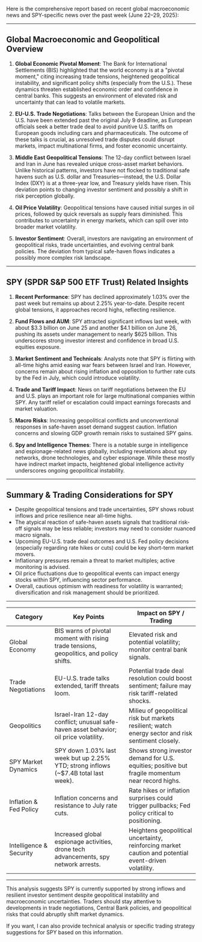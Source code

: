 Here is the comprehensive report based on recent global macroeconomic news and SPY-specific news over the past week (June 22–29, 2025):

---

## Global Macroeconomic and Geopolitical Overview

1. **Global Economic Pivotal Moment**: The Bank for International Settlements (BIS) highlighted that the world economy is at a "pivotal moment," citing increasing trade tensions, heightened geopolitical instability, and significant policy shifts (especially from the U.S.). These dynamics threaten established economic order and confidence in central banks. This suggests an environment of elevated risk and uncertainty that can lead to volatile markets.

2. **EU-U.S. Trade Negotiations**: Talks between the European Union and the U.S. have been extended past the original July 9 deadline, as European officials seek a better trade deal to avoid punitive U.S. tariffs on European goods including cars and pharmaceuticals. The outcome of these talks is crucial, as unresolved trade disputes could disrupt markets, impact multinational firms, and foster economic uncertainty.

3. **Middle East Geopolitical Tensions**: The 12-day conflict between Israel and Iran in June has revealed unique cross-asset market behaviors. Unlike historical patterns, investors have not flocked to traditional safe havens such as U.S. dollar and Treasuries—instead, the U.S. Dollar Index (DXY) is at a three-year low, and Treasury yields have risen. This deviation points to changing investor sentiment and possibly a shift in risk perception globally.

4. **Oil Price Volatility**: Geopolitical tensions have caused initial surges in oil prices, followed by quick reversals as supply fears diminished. This contributes to uncertainty in energy markets, which can spill over into broader market volatility.

5. **Investor Sentiment**: Overall, investors are navigating an environment of geopolitical risks, trade uncertainties, and evolving central bank policies. The deviation from typical safe-haven flows indicates a possibly more complex risk landscape.

---

## SPY (SPDR S&P 500 ETF Trust) Related Insights

1. **Recent Performance**: SPY has declined approximately 1.03% over the past week but remains up about 2.25% year-to-date. Despite recent global tensions, it approaches record highs, reflecting resilience.

2. **Fund Flows and AUM**: SPY attracted significant inflows last week, with about $3.3 billion on June 25 and another $4.1 billion on June 26, pushing its assets under management to nearly $625 billion. This underscores strong investor interest and confidence in broad U.S. equities exposure.

3. **Market Sentiment and Technicals**: Analysts note that SPY is flirting with all-time highs amid easing war fears between Israel and Iran. However, concerns remain about rising inflation and opposition to further rate cuts by the Fed in July, which could introduce volatility.

4. **Trade and Tariff Impact**: News on tariff negotiations between the EU and U.S. plays an important role for large multinational companies within SPY. Any tariff relief or escalation could impact earnings forecasts and market valuation.

5. **Macro Risks**: Increasing geopolitical conflicts and unconventional responses in safe-haven asset demand suggest caution. Inflation concerns and slowing GDP growth remain risks to sustained SPY gains.

6. **Spy and Intelligence Themes**: There is a notable surge in intelligence and espionage-related news globally, including revelations about spy networks, drone technologies, and cyber espionage. While these mostly have indirect market impacts, heightened global intelligence activity underscores ongoing geopolitical instability.

---

## Summary & Trading Considerations for SPY

- Despite geopolitical tensions and trade uncertainties, SPY shows robust inflows and price resilience near all-time highs.
- The atypical reaction of safe-haven assets signals that traditional risk-off signals may be less reliable; investors may need to consider nuanced macro signals.
- Upcoming EU-U.S. trade deal outcomes and U.S. Fed policy decisions (especially regarding rate hikes or cuts) could be key short-term market movers.
- Inflationary pressures remain a threat to market multiples; active monitoring is advised.
- Oil price fluctuations due to geopolitical events can impact energy stocks within SPY, influencing sector performance.
- Overall, cautious optimism with readiness for volatility is warranted; diversification and risk management should be prioritized.

---

| Category              | Key Points                                                                                                         | Impact on SPY / Trading                                                                                            |
|-----------------------|-------------------------------------------------------------------------------------------------------------------|-------------------------------------------------------------------------------------------------------------------|
| Global Economy        | BIS warns of pivotal moment with rising trade tensions, geopolitics, and policy shifts.                              | Elevated risk and potential volatility; monitor central bank signals.                                            |
| Trade Negotiations     | EU-U.S. trade talks extended, tariff threats loom.                                                                 | Potential trade deal resolution could boost sentiment; failure may risk tariff-related shocks.                   |
| Geopolitics           | Israel-Iran 12-day conflict; unusual safe-haven asset behavior; oil price volatility.                              | Milieu of geopolitical risk but markets resilient; watch energy sector and risk sentiment closely.                |
| SPY Market Dynamics   | SPY down 1.03% last week but up 2.25% YTD; strong inflows (~$7.4B total last week).                                | Shows strong investor demand for U.S. equities; positive but fragile momentum near record highs.                  |
| Inflation & Fed Policy | Inflation concerns and resistance to July rate cuts.                                                               | Rate hikes or inflation surprises could trigger pullbacks; Fed policy critical to positioning.                    |
| Intelligence & Security | Increased global espionage activities, drone tech advancements, spy network arrests.                               | Heightens geopolitical uncertainty, reinforcing market caution and potential event-driven volatility.            |

---

This analysis suggests SPY is currently supported by strong inflows and resilient investor sentiment despite geopolitical instability and macroeconomic uncertainties. Traders should stay attentive to developments in trade negotiations, Central Bank policies, and geopolitical risks that could abruptly shift market dynamics.

If you want, I can also provide technical analysis or specific trading strategy suggestions for SPY based on this information.